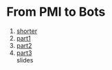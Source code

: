 # From PMI to Bots

<ol>
<li><a href="PMI_to_bots_shorter.pptx">shorter</a></li>
<li><a href="PMI_to_bots_part1.pptx">part1</a></li>
<li><a href="PMI_to_bots_part2.pptx">part2</a></li>
<li><a href="PMI_to_bots_part3.pptx">part3</a></li>
<li<<a href="Queens.pptx">slides</a></li>
</ol>

